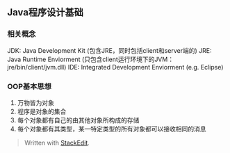 ## Java程序设计基础

### 相关概念
JDK: Java Development Kit (包含JRE，同时包括client和server端的)
JRE: Java Runtime Enviorment (只包含client运行环境下的JVM：jre/bin/client/jvm.dll)
IDE: Integrated Development Enviorment (e.g. Eclipse)

### OOP基本思想
 1. 万物皆为对象
2. 程序是对象的集合
3. 每个对象都有自己的由其他对象所构成的存储
4. 每个对象都有其类型，某一特定类型的所有对象都可以接收相同的消息





> Written with [StackEdit](https://stackedit.io/).
<!--stackedit_data:
eyJoaXN0b3J5IjpbMTU3NzA3ODU0MSwtMTc5ODI1OTg3NCw3Mz
MxOTczOTUsLTgyMTE5Nzk4MCwtMTIyNjUyOTk4M119
-->